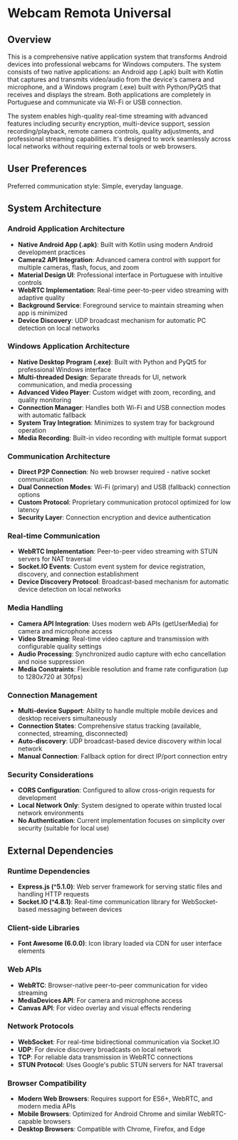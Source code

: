 # Webcam Remota Universal

## Overview

This is a comprehensive native application system that transforms Android devices into professional webcams for Windows computers. The system consists of two native applications: an Android app (.apk) built with Kotlin that captures and transmits video/audio from the device's camera and microphone, and a Windows program (.exe) built with Python/PyQt5 that receives and displays the stream. Both applications are completely in Portuguese and communicate via Wi-Fi or USB connection.

The system enables high-quality real-time streaming with advanced features including security encryption, multi-device support, session recording/playback, remote camera controls, quality adjustments, and professional streaming capabilities. It's designed to work seamlessly across local networks without requiring external tools or web browsers.

## User Preferences

Preferred communication style: Simple, everyday language.

## System Architecture

### Android Application Architecture
- **Native Android App (.apk)**: Built with Kotlin using modern Android development practices
- **Camera2 API Integration**: Advanced camera control with support for multiple cameras, flash, focus, and zoom
- **Material Design UI**: Professional interface in Portuguese with intuitive controls
- **WebRTC Implementation**: Real-time peer-to-peer video streaming with adaptive quality
- **Background Service**: Foreground service to maintain streaming when app is minimized
- **Device Discovery**: UDP broadcast mechanism for automatic PC detection on local networks

### Windows Application Architecture  
- **Native Desktop Program (.exe)**: Built with Python and PyQt5 for professional Windows interface
- **Multi-threaded Design**: Separate threads for UI, network communication, and media processing
- **Advanced Video Player**: Custom widget with zoom, recording, and quality monitoring
- **Connection Manager**: Handles both Wi-Fi and USB connection modes with automatic fallback
- **System Tray Integration**: Minimizes to system tray for background operation
- **Media Recording**: Built-in video recording with multiple format support

### Communication Architecture
- **Direct P2P Connection**: No web browser required - native socket communication
- **Dual Connection Modes**: Wi-Fi (primary) and USB (fallback) connection options
- **Custom Protocol**: Proprietary communication protocol optimized for low latency
- **Security Layer**: Connection encryption and device authentication

### Real-time Communication
- **WebRTC Implementation**: Peer-to-peer video streaming with STUN servers for NAT traversal
- **Socket.IO Events**: Custom event system for device registration, discovery, and connection establishment
- **Device Discovery Protocol**: Broadcast-based mechanism for automatic device detection on local networks

### Media Handling
- **Camera API Integration**: Uses modern web APIs (getUserMedia) for camera and microphone access
- **Video Streaming**: Real-time video capture and transmission with configurable quality settings
- **Audio Processing**: Synchronized audio capture with echo cancellation and noise suppression
- **Media Constraints**: Flexible resolution and frame rate configuration (up to 1280x720 at 30fps)

### Connection Management
- **Multi-device Support**: Ability to handle multiple mobile devices and desktop receivers simultaneously
- **Connection States**: Comprehensive status tracking (available, connected, streaming, disconnected)
- **Auto-discovery**: UDP broadcast-based device discovery within local network
- **Manual Connection**: Fallback option for direct IP/port connection entry

### Security Considerations
- **CORS Configuration**: Configured to allow cross-origin requests for development
- **Local Network Only**: System designed to operate within trusted local network environments
- **No Authentication**: Current implementation focuses on simplicity over security (suitable for local use)

## External Dependencies

### Runtime Dependencies
- **Express.js (^5.1.0)**: Web server framework for serving static files and handling HTTP requests
- **Socket.IO (^4.8.1)**: Real-time communication library for WebSocket-based messaging between devices

### Client-side Libraries
- **Font Awesome (6.0.0)**: Icon library loaded via CDN for user interface elements

### Web APIs
- **WebRTC**: Browser-native peer-to-peer communication for video streaming
- **MediaDevices API**: For camera and microphone access
- **Canvas API**: For video overlay and visual effects rendering

### Network Protocols
- **WebSocket**: For real-time bidirectional communication via Socket.IO
- **UDP**: For device discovery broadcasts on local network
- **TCP**: For reliable data transmission in WebRTC connections
- **STUN Protocol**: Uses Google's public STUN servers for NAT traversal

### Browser Compatibility
- **Modern Web Browsers**: Requires support for ES6+, WebRTC, and modern media APIs
- **Mobile Browsers**: Optimized for Android Chrome and similar WebRTC-capable browsers
- **Desktop Browsers**: Compatible with Chrome, Firefox, and Edge